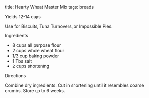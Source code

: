 title: Hearty Wheat Master Mix
tags: breads

Yields 12-14 cups

Use for Biscuits, Tuna Turnovers, or Impossible Pies.

Ingredients

* 8 cups all purpose flour
* 2 cups whole wheat flour
* 1/3 cup baking powder
* 1 Tbs salt
* 2 cups shortening

Directions

Combine dry ingredients.  Cut in shortening until it resembles coarse crumbs.  Store up to 6 weeks.
